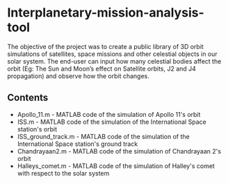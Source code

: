 # Interplanetary-mission-analysis-tool
The objective of the project was to create a public library of 3D orbit simulations of satellites, space missions and other celestial objects in our solar system. The end-user can input how many celestial bodies affect the orbit (Eg: The Sun and Moon’s effect on Satellite orbits, J2 and J4 propagation) and observe how the orbit changes.

## Contents
- Apollo_11.m - MATLAB code of the simulation of Apollo 11's orbit
- ISS.m - MATLAB code of the simulation of the International Space station's orbit
- ISS_ground_track.m - MATLAB code of the simulation of the International Space station's ground track
- Chandrayaan2.m - MATLAB code of the simulation of Chandrayaan 2's orbit
- Halleys_comet.m - MATLAB code of the simulation of Halley's comet with respect to the solar system
